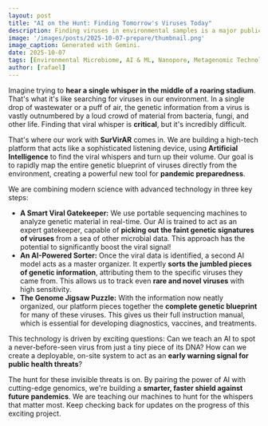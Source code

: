 ```yaml
---
layout: post
title: "AI on the Hunt: Finding Tomorrow's Viruses Today"
description: Finding viruses in environmental samples is a major public health challenge. Our SurVirAR platform uses Artificial Intelligence to identify viral sequences from complex data. These sequences are then assembled into complete genomes, creating a deployable early warning system for future pandemics.
image: '/images/posts/2025-10-07-prepare/thumbnail.png'
image_caption: Generated with Gemini.
date: 2025-10-07
tags: [Environmental Microbiome, AI & ML, Nanopore, Metagenomic Technologies]
author: [rafael]
---
```


Imagine trying to **hear a single whisper in the middle of a roaring stadium**. That's what it's like searching for viruses in our environment. In a single drop of wastewater or a puff of air, the genetic information from a virus is vastly outnumbered by a loud crowd of material from bacteria, fungi, and other life. Finding that viral whisper is **critical**, but it's incredibly difficult.

That's where our work with **SurVirAR** comes in. We are building a high-tech platform that acts like a sophisticated listening device, using **Artificial Intelligence** to find the viral whispers and turn up their volume. Our goal is to rapidly map the entire genetic blueprint of viruses directly from the environment, creating a powerful new tool for **pandemic preparedness**.

We are combining modern science with advanced technology in three key steps:

- **A Smart Viral Gatekeeper:** We use portable sequencing machines to analyze genetic material in real-time. Our AI is trained to act as an expert gatekeeper, capable of **picking out the faint genetic signatures of viruses** from a sea of other microbial data. This approach has the potential to significantly boost the viral signal!
- **An AI-Powered Sorter:** Once the viral data is identified, a second AI model acts as a master organizer. It expertly **sorts the jumbled pieces of genetic information**, attributing them to the specific viruses they came from. This allows us to track even **rare and novel viruses** with high sensitivity.
- **The Genome Jigsaw Puzzle:** With the information now neatly organized, our platform pieces together the **complete genetic blueprint** for many of these viruses. This gives us their full instruction manual, which is essential for developing diagnostics, vaccines, and treatments.

This technology is driven by exciting questions: Can we teach an AI to spot a never-before-seen virus from just a tiny piece of its DNA? How can we create a deployable, on-site system to act as an **early warning signal for public health threats**?

The hunt for these invisible threats is on. By pairing the power of AI with cutting-edge genomics, we're building a **smarter, faster shield against future pandemics**. We are teaching our machines to hunt for the whispers that matter most. Keep checking back for updates on the progress of this exciting project.
